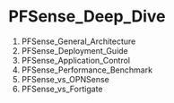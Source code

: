 # PFSense_Deep_Dive

1. PFSense_General_Architecture
2. PFSense_Deployment_Guide
3. PFSense_Application_Control
4. PFSense_Performance_Benchmark
5. PFSense_vs_OPNSense
6. PFSense_vs_Fortigate
